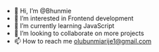 - 👋 Hi, I’m @Bhunmie
- 👀 I’m interested in Frontend development
- 🌱 I’m currently learning JavaScript
- 💞️ I’m looking to collaborate on more projects
- 📫 How to reach me olubunmiarije1@gmail.com


<!---
Bhunmie/Bhunmie is a ✨ special ✨ repository because its `README.md` (this file) appears on your GitHub profile.
You can click the Preview link to take a look at your changes.
--->
